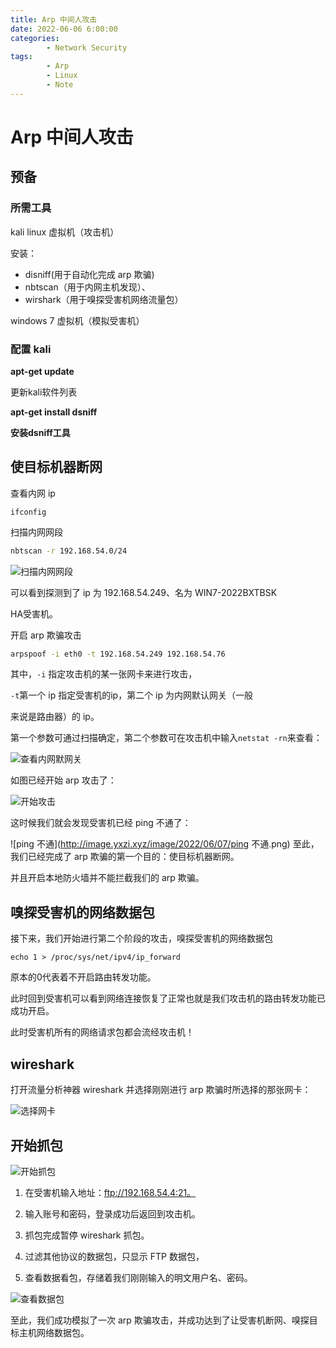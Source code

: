 ```yaml
---
title: Arp 中间人攻击
date: 2022-06-06 6:00:00
categories:
        - Network Security
tags:
        - Arp
        - Linux
        - Note
---
```


# Arp 中间人攻击

## 预备

### 所需工具

kali linux 虚拟机（攻击机）

安装：

- disniff(用于自动化完成 arp 欺骗)
- nbtscan（用于内网主机发现）、
- wirshark（用于嗅探受害机网络流量包）

windows 7 虚拟机（模拟受害机）

### 配置 kali

**apt-get update**

更新kali软件列表

**apt-get install dsniff**

**安装dsniff工具**

## 使目标机器断网

查看内网 ip

```
ifconfig
```

扫描内网网段

```sh
nbtscan -r 192.168.54.0/24
```

![扫描内网网段](http://image.yxzi.xyz/image/2022/06/07/扫描内网网段.png)

可以看到探测到了 ip 为 192.168.54.249、名为 WIN7-2022BXTBSK 

HA受害机。

开启 arp 欺骗攻击

```sh
arpspoof -i eth0 -t 192.168.54.249 192.168.54.76
```

其中，`-i` 指定攻击机的某一张网卡来进行攻击，

`-t`第一个 ip 指定受害机的ip，第二个 ip 为内网默认网关（一般

来说是路由器）的 ip。

第一个参数可通过扫描确定，第二个参数可在攻击机中输入`netstat -rn`来查看：

![查看内网默网关](http://image.yxzi.xyz/image/2022/06/07/查看内网默认网关.png)

如图已经开始 arp 攻击了：

![开始攻击](http://image.yxzi.xyz/image/2022/06/07/开始攻击.png)

这时候我们就会发现受害机已经 ping 不通了：

![ping 不通](http://image.yxzi.xyz/image/2022/06/07/ping 不通.png)
至此，我们已经完成了 arp 欺骗的第一个目的：使目标机器断网。

并且开启本地防火墙并不能拦截我们的 arp 欺骗。

## 嗅探受害机的网络数据包

接下来，我们开始进行第二个阶段的攻击，嗅探受害机的网络数据包

```
echo 1 > /proc/sys/net/ipv4/ip_forward
```

原本的0代表着不开启路由转发功能。

此时回到受害机可以看到网络连接恢复了正常也就是我们攻击机的路由转发功能已成功开启。

此时受害机所有的网络请求包都会流经攻击机！

## wireshark

打开流量分析神器 wireshark 并选择刚刚进行 arp 欺骗时所选择的那张网卡：

![选择网卡](http://image.yxzi.xyz/image/2022/06/07/选择网卡.png)

## 开始抓包

![开始抓包](http://image.yxzi.xyz/image/2022/06/07/开始抓包.png)

1. 在受害机输入地址：ftp://192.168.54.4:21。

2. 输入账号和密码，登录成功后返回到攻击机。

3. 抓包完成暂停 wireshark 抓包。

4. 过滤其他协议的数据包，只显示 FTP 数据包，

5. 查看数据看包，存储着我们刚刚输入的明文用户名、密码。

![查看数据包](http://image.yxzi.xyz/image/2022/06/07/查看数据包.png)



至此，我们成功模拟了一次 arp 欺骗攻击，并成功达到了让受害机断网、嗅探目标主机网络数据包。